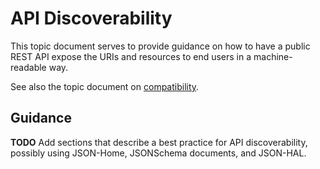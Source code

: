 API Discoverability
===================

This topic document serves to provide guidance on how to have a public REST
API expose the URIs and resources to end users in a machine-readable way.

See also the topic document on [compatibility](compatibility).

Guidance
--------

**TODO** Add sections that describe a best practice for API discoverability,
possibly using JSON-Home, JSONSchema documents, and JSON-HAL.

[compatibility]: compatibility.md
